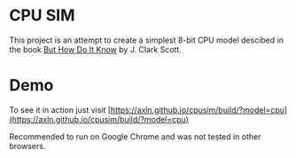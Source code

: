 # CPU SIM
This project is an attempt to create a simplest 8-bit CPU model descibed in the book [But How Do It Know](http://www.buthowdoitknow.com/) by J. Clark Scott.

# Demo
To see it in action just visit [https://axln.github.io/cpusim/build/?model=cpu](https://axln.github.io/cpusim/build/?model=cpu) 

Recommended to run on Google Chrome and was not tested in other browsers.
